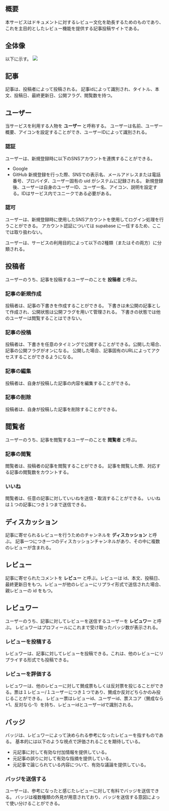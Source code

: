 ## 概要
本サービスはドキュメントに対するレビュー文化を助長するためのものであり、これを主目的としたレビュー機能を提供する記事投稿サイトである。

## 全体像
以下に示す。
![](https://cdn.discordapp.com/attachments/1287975597485723701/1287978029011963934/image.png?ex=67054ec3&is=6703fd43&hm=bb736e06320f0e78ff84121f93952eb9fe86c04a8ad960adde5c15448bca4fb6&)

## 記事
記事は、投稿者によって投稿される。
記事idによって識別され、タイトル、本文、投稿日、最終更新日、公開フラグ、閲覧数を持つ。

## ユーザー
当サービスを利用する人物を **ユーザー** と呼称する。
ユーザーは名前、ユーザー概要、アイコンを設定することができ、ユーザーIDによって識別される。

### 認証
ユーザーは、新規登録時に以下のSNSアカウントを連携することができる。
- Google
- GitHub
新規登録を行った際、SNSでの表示名、メールアドレスまたは電話番号、プロバイダ、ユーザー固有の uid がシステムに記録される。
新規登録後、ユーザーは自身のユーザーID、ユーザー名、アイコン、説明を設定する。IDはサービス内でユニークである必要がある。

### 認可
ユーザーは、新規登録時に使用したSNSアカウントを使用してログイン処理を行うことができる。
アカウント認証については supabase に一任するため、ここでは取り扱わない。


ユーザーは、サービスの利用目的によって以下の2種類（またはその両方）に分類される。
## 投稿者
 ユーザーのうち、記事を投稿するユーザーのことを **投稿者** と呼ぶ。
### 記事の新規作成
投稿者は、記事の下書きを作成することができる。
下書きは未公開の記事として作成され、公開状態は公開フラグを用いて管理される。
下書きの状態では他のユーザーは閲覧することはできない。
### 記事の投稿
投稿者は、下書きを任意のタイミングで公開することができる。公開した場合、記事の公開フラグがオンになる。
公開した場合、記事固有のURLによってアクセスすることができるようになる。

### 記事の編集
投稿者は、自身が投稿した記事の内容を編集することができる。
### 記事の削除
投稿者は、自身が投稿した記事を削除することができる。

## 閲覧者
ユーザーのうち、記事を閲覧するユーザーのことを **閲覧者** と呼ぶ。
### 記事の閲覧
閲覧者は、投稿者の記事を閲覧することができる。
記事を閲覧した際、対応する記事の閲覧数をカウントする。
### いいね
閲覧者は、任意の記事に対していいねを送信・取消することができる。
いいねは１つの記事につき１つまで送信できる。

## ディスカッション
記事に寄せられるレビューを行うためのチャンネルを **ディスカッション** と呼ぶ。
記事一つにつき一つのディスカッションチャンネルがあり、その中に複数のレビューが含まれる。

## レビュー
記事に寄せられたコメントを **レビュー** と呼ぶ。レビューは id、本文、投稿日、最終更新日をもつ。レビューが他のレビューにリプライ形式で送信された場合、親レビューの id をもつ。

## レビュワー
ユーザーのうち、記事に対してレビューを送信するユーザーを **レビュワー** と呼ぶ。
レビュワーはプロフィールにこれまで受け取ったバッジ数が表示される。

### レビューを投稿する
レビュワーは、記事に対してレビューを投稿できる。これは、他のレビューにリプライする形式でも投稿できる。

### レビューを評価する
レビュワーは、他のレビューに対して賛成票もしくは反対票を投じることができる。票は１レビュー/１ユーザーにつき１つであり、賛成か反対どちらかのみ投じることができる。
レビュー票はレビューid、ユーザーid、票スコア（賛成なら+1、反対なら-1）を持ち、レビューidとユーザーidで識別される。

## バッジ
バッジは、レビュワーによって決められる参考になったレビューを指すものである。
基本的には以下のような視点で評価されることを期待している。
- 元記事に対して有効な付加情報を提供している。
- 元記事の誤りに対して有効な指摘を提供している。
- 元記事で論じられている内容について、有効な議論を提供している。

### バッジを送信する
ユーザーは、参考になったと感じたレビューに対して有料でバッジを送信できる。
バッジは複数種類の外見が用意されており、バッジを送信する意図によって使い分けることができる。

